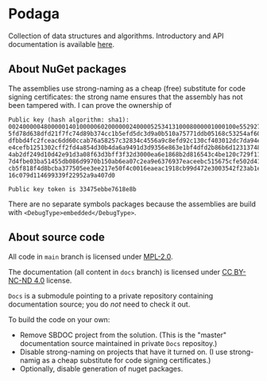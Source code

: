 # Podaga
Collection of data structures and algorithms.  Introductory and API documentation is available [here](https://zvrba.github.io/Podaga/).

## About NuGet packages

The assemblies use strong-naming as a cheap (free) substitute for code signing certificates:  the strong name ensures that the
assembly has not been tampered with.  I can prove the ownership of 

```
Public key (hash algorithm: sha1):
0024000004800000140100000602000000240000525341310008000001000100e552927e424972
5fd78d638dfd21f7fc74d89b374cc1b5efd5dc3d9a0b510a75771ddb05168c53254af60ba3e3a0
dfbbd4fc2fceac6dd60ccab76a58257c32834c4556a9c8efd92c130cf403012dc7da94ee40ac0a
e4cefb1251302cff2fd4a854d30b4da6a9491d3d9356e863e1bf4dfd2b86b6d123137480c87898
4ab2df249d10d42e91d3a08f63d3bff3f32d3000ea6e1868b2d816543c4be120c729f112d3bc36
7d4fbe03ba51455db086d9970b150ab6ea07c2ea9e6376937eaceebc515675cfe502d41548f588
cb5f818f4d8bcba377505ee3ee217e50f4c0016eaeac1918cb99d472e3003542f23ab1e76f4783
16c079d114699339f22952a9a407d0

Public key token is 33475ebbe7618e8b
```

There are no separate symbols packages because the assemblies are build with `<DebugType>embedded</DebugType>`.

## About source code

All code in `main` branch is licensed under [MPL-2.0](LICENSE).

The documentation (all content in `docs` branch) is licensed under [CC BY-NC-ND 4.0](https://creativecommons.org/licenses/by-nc-nd/4.0/) license.

`Docs` is a submodule pointing to a private repository containing documentation source; you do _not_ need to check it out.

To build the code on your own:

- Remove SBDOC project from the solution. (This is the "master" documentation source maintained in private `Docs` repositoy.)
- Disable strong-naming on projects that have it turned on. (I use strong-namig as a cheap substitute for code signing certificates.)
- Optionally, disable generation of nuget packages.

